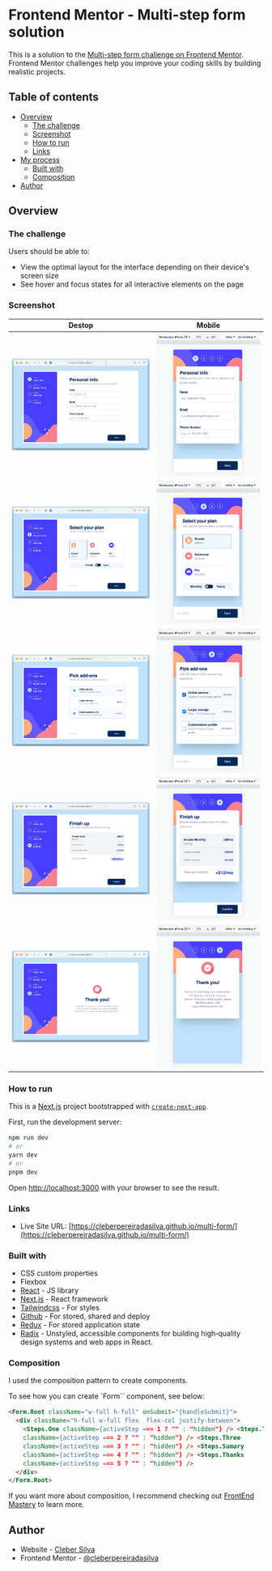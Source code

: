 # Frontend Mentor - Multi-step form solution

This is a solution to the [Multi-step form challenge on Frontend Mentor](https://www.frontendmentor.io/challenges/multistep-form-YVAnSdqQBJ). Frontend Mentor challenges help you improve your coding skills by building realistic projects.

## Table of contents

- [Overview](#overview)
  - [The challenge](#the-challenge)
  - [Screenshot](#screenshot)
  - [How to run](#how-to-run)
  - [Links](#links)
- [My process](#my-process)
  - [Built with](#built-with)
  - [Composition](#composition)
- [Author](#author)

## Overview

### The challenge

Users should be able to:

- View the optimal layout for the interface depending on their device's screen size
- See hover and focus states for all interactive elements on the page

### Screenshot

| Destop                                                |                       Mobile                        |
| ----------------------------------------------------- | :-------------------------------------------------: |
| ![Desktop screenshot](./result/screen_desktop_01.png) | ![Mobile screenshot](./result/screen_mobile_01.png) |
| ![Desktop screenshot](./result/screen_desktop_02.png) | ![Mobile screenshot](./result/screen_mobile_02.png) |
| ![Desktop screenshot](./result/screen_desktop_04.png) | ![Mobile screenshot](./result/screen_mobile_03.png) |
| ![Desktop screenshot](./result/screen_desktop_05.png) | ![Mobile screenshot](./result/screen_mobile_04.png) |
| ![Desktop screenshot](./result/screen_desktop_06.png) | ![Mobile screenshot](./result/screen_mobile_05.png) |

### How to run

This is a [Next.js](https://nextjs.org/) project bootstrapped with [`create-next-app`](https://github.com/vercel/next.js/tree/canary/packages/create-next-app).

First, run the development server:

```bash
npm run dev
# or
yarn dev
# or
pnpm dev
```

Open [http://localhost:3000](http://localhost:3000) with your browser to see the result.

### Links

- Live Site URL: [https://cleberpereiradasilva.github.io/multi-form/](https://cleberpereiradasilva.github.io/multi-form/)

### Built with

- CSS custom properties
- Flexbox
- [React](https://reactjs.org/) - JS library
- [Next.js](https://nextjs.org/) - React framework
- [Tailwindcss](https://tailwindcss.com/docs/screens) - For styles
- [Github](https://www.github.com/) - For stored, shared and deploy
- [Redux](https://react-redux.js.org/) - For stored application state
- [Radix](hhttps://www.radix-ui.com/) - Unstyled, accessible components for building high‑quality design systems and web apps in React.

### Composition

I used the composition pattern to create components.

To see how you can create `Form`` component, see below:

```html
<Form.Root className="w-full h-full" onSubmit="{handleSubmit}">
  <div className="h-full w-full flex  flex-col justify-between">
    <Steps.One className={activeStep === 1 ? "" : "hidden"} /> <Steps.Two
    className={activeStep === 2 ? "" : "hidden"} /> <Steps.Three
    className={activeStep === 3 ? "" : "hidden"} /> <Steps.Sumary
    className={activeStep === 4 ? "" : "hidden"} /> <Steps.Thanks
    className={activeStep === 5 ? "" : "hidden"} />
  </div>
</Form.Root>
```

If you want more about composition, I recommend checking out [FrontEnd Mastery](https://frontendmastery.com/posts/advanced-react-component-composition-guide/) to learn more.

## Author

- Website - [Cleber Silva](https://www.clebersilva.dev)
- Frontend Mentor - [@cleberpereiradasilva](https://www.frontendmentor.io/profile/cleberpereiradasilva)
